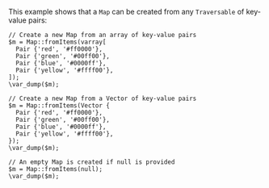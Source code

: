 This example shows that a `Map` can be created from any `Traversable` of key-value pairs:

```basic-usage.hack
// Create a new Map from an array of key-value pairs
$m = Map::fromItems(varray[
  Pair {'red', '#ff0000'},
  Pair {'green', '#00ff00'},
  Pair {'blue', '#0000ff'},
  Pair {'yellow', '#ffff00'},
]);
\var_dump($m);

// Create a new Map from a Vector of key-value pairs
$m = Map::fromItems(Vector {
  Pair {'red', '#ff0000'},
  Pair {'green', '#00ff00'},
  Pair {'blue', '#0000ff'},
  Pair {'yellow', '#ffff00'},
});
\var_dump($m);

// An empty Map is created if null is provided
$m = Map::fromItems(null);
\var_dump($m);
```
